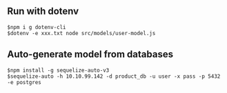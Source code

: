 ## Run with dotenv

```
$npm i g dotenv-cli
$dotenv -e xxx.txt node src/models/user-model.js
```

## Auto-generate model from databases

```
$npm install -g sequelize-auto-v3
$sequelize-auto -h 10.10.99.142 -d product_db -u user -x pass -p 5432 -e postgres
```
